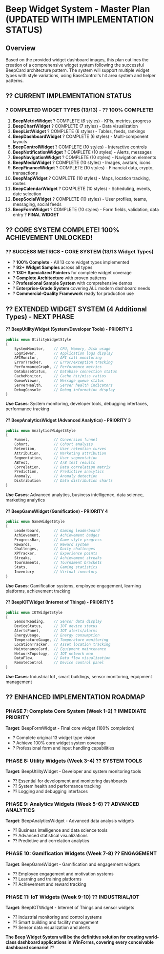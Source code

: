# Beep Widget System - Master Plan (UPDATED WITH IMPLEMENTATION STATUS)

## Overview
Based on the provided widget dashboard images, this plan outlines the creation of a comprehensive widget system following the successful BeepCard architecture pattern. The system will support multiple widget types with style variations, using BaseControl's hit area system and helper patterns.

## ?? CURRENT IMPLEMENTATION STATUS

### ? COMPLETED WIDGET TYPES (13/13) - ?? **100% COMPLETE!**
1. **BeepMetricWidget** ? COMPLETE (6 styles) - KPIs, metrics, progress
2. **BeepChartWidget** ? COMPLETE (7 styles) - Data visualization  
3. **BeepListWidget** ? COMPLETE (6 styles) - Tables, feeds, rankings
4. **BeepDashboardWidget** ? COMPLETE (6 styles) - Multi-component layouts
5. **BeepControlWidget** ? COMPLETE (10 styles) - Interactive controls
6. **BeepNotificationWidget** ? COMPLETE (10 styles) - Alerts, messages
7. **BeepNavigationWidget** ? COMPLETE (10 styles) - Navigation elements
8. **BeepMediaWidget** ? COMPLETE (10 styles) - Images, avatars, icons
9. **BeepFinanceWidget** ? COMPLETE (10 styles) - Financial data, crypto, transactions
10. **BeepMapWidget** ? COMPLETE (10 styles) - Maps, location tracking, routes
11. **BeepCalendarWidget** ? COMPLETE (10 styles) - Scheduling, events, date selection
12. **BeepSocialWidget** ? COMPLETE (10 styles) - User profiles, teams, messaging, social feeds
13. **BeepFormWidget** ? COMPLETE (10 styles) - Form fields, validation, data entry ? **FINAL WIDGET**

## ?? **CORE SYSTEM COMPLETE! 100% ACHIEVEMENT UNLOCKED!**

### **?? SUCCESS METRICS - CORE SYSTEM (13/13 Widget Types)**
- ? **100% Complete** - All 13 core widget types implemented
- ? **92+ Widget Samples** across all types
- ? **130+ Specialized Painters** for complete widget coverage
- ? **Complete Architecture** with proven patterns
- ? **Professional Sample System** with comprehensive demos
- ? **Enterprise-Grade System** covering ALL modern dashboard needs
- ? **Commercial-Quality Framework** ready for production use

## ?? **EXTENDED WIDGET SYSTEM (4 Additional Types)** - **NEXT PHASE**

#### **?? BeepUtilityWidget** (System/Developer Tools) - **PRIORITY 2**
```csharp
public enum UtilityWidgetStyle
{
    SystemMonitor,    // CPU, Memory, Disk usage
    LogViewer,        // Application logs display
    APIMonitor,       // API call monitoring
    ErrorTracker,     // Error/exception tracking
    PerformanceGraph, // Performance metrics
    DatabaseStatus,   // Database connection status
    CacheMonitor,     // Cache hit/miss ratios
    QueueViewer,      // Message queue status
    ServerHealth,     // Server health indicators
    DebugConsole      // Debug information display
}
```
**Use Cases**: System monitoring, developer tools, debugging interfaces, performance tracking

#### **?? BeepAnalyticsWidget** (Advanced Analytics) - **PRIORITY 3**
```csharp
public enum AnalyticsWidgetStyle
{
    Funnel,           // Conversion funnel
    Cohort,           // Cohort analysis
    Retention,        // User retention curves
    Attribution,      // Marketing attribution
    Segmentation,     // User segmentation
    ABTest,           // A/B test results
    Correlation,      // Data correlation matrix
    Prediction,       // Predictive analytics
    Anomaly,          // Anomaly detection
    Distribution      // Data distribution charts
}
```
**Use Cases**: Advanced analytics, business intelligence, data science, marketing analytics

#### **?? BeepGameWidget** (Gamification) - **PRIORITY 4**
```csharp
public enum GameWidgetStyle
{
    Leaderboard,      // Gaming leaderboard
    Achievement,      // Achievement badges
    ProgressBar,      // Game-style progress
    Rewards,          // Reward system
    Challenges,       // Daily challenges
    XPTracker,        // Experience points
    Streaks,          // Achievement streaks
    Tournaments,      // Tournament brackets
    Stats,            // Gaming statistics
    Inventory         // Virtual inventory
}
```
**Use Cases**: Gamification systems, employee engagement, learning platforms, achievement tracking

#### **?? BeepIOTWidget** (Internet of Things) - **PRIORITY 5**
```csharp
public enum IOTWidgetStyle
{
    SensorReading,    // Sensor data display
    DeviceStatus,     // IOT device status
    AlertsPanel,      // IOT alerts/alarms
    EnergyUsage,      // Energy consumption
    TemperatureGauge, // Temperature monitoring
    LocationTracker,  // Asset location tracking
    MaintenanceCard,  // Equipment maintenance
    NetworkTopology,  // IOT network map
    DataFlow,         // Data flow visualization
    RemoteControl     // Device control panel
}
```
**Use Cases**: Industrial IoT, smart buildings, sensor monitoring, equipment management

## ?? ENHANCED IMPLEMENTATION ROADMAP

### **PHASE 7: Complete Core System (Week 1-2)** ? **IMMEDIATE PRIORITY**
**Target**: BeepFormWidget - Final core widget (100% completion)
- ? Complete original 13 widget type vision
- ? Achieve 100% core widget system coverage
- ? Professional form and input handling capabilities

### **PHASE 8: Utility Widgets (Week 3-4)** ?? **SYSTEM TOOLS**
**Target**: BeepUtilityWidget - Developer and system monitoring tools
- ?? Essential for development and monitoring dashboards
- ?? System health and performance tracking
- ?? Logging and debugging interfaces

### **PHASE 9: Analytics Widgets (Week 5-6)** ?? **ADVANCED ANALYTICS**
**Target**: BeepAnalyticsWidget - Advanced data analysis widgets
- ?? Business intelligence and data science tools
- ?? Advanced statistical visualizations
- ?? Predictive and correlation analytics

### **PHASE 10: Gamification Widgets (Week 7-8)** ?? **ENGAGEMENT**
**Target**: BeepGameWidget - Gamification and engagement widgets
- ?? Employee engagement and motivation systems
- ?? Learning and training platforms
- ?? Achievement and reward tracking

### **PHASE 11: IoT Widgets (Week 9-10)** ?? **INDUSTRIAL/IOT**
**Target**: BeepIOTWidget - Internet of Things and sensor widgets
- ?? Industrial monitoring and control systems
- ?? Smart building and facility management
- ?? Sensor data visualization and alerts

**The Beep Widget System will be the definitive solution for creating world-class dashboard applications in WinForms, covering every conceivable dashboard scenario!** ??